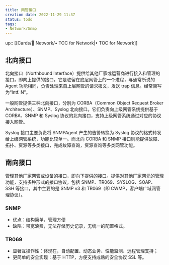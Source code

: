 ```yaml
---
title: 网管接口
creation date: 2022-11-29 11:37 
status: todo
tags: 
- Network/Snmp
---
```

up:: [[Cards/📡 Network/• TOC for Network|• TOC for Network]]

## 北向接口

北向接口（Northbound Interface）提供给其他厂家或运营商进行接入和管理的接口，即向上提供的接口。它是驻留在底层网管上的一个进程，与通常所说的 Agent 功能相同，负责处理来自上层网管的请求报文，发送 trap 信息。经常简写为“Intf. N”。

一般网管提供三种北向接口，分别为 CORBA（Common Object Request Broker Architecture）、SNMP、Syslog 北向接口。它们负责向上级网管系统提供基于 CORBA、SNMP 和 Syslog 协议的北向接口，支持上级网管系统通过对应的协议接入网管。

Syslog 接口主要负责将 SNMPAgent 产生的告警转换为 Syslog 协议的格式转发给上级网管系统，功能比较单一。而北向 CORBA 和 SNMP 接口则能提供故障、拓扑、资源等多类接口，完成故障查询，资源查询等多类网管功能。

## 南向接口

管理其他厂家网管或设备的接口，即向下提供的接口。提供对其他厂家网元的管理功能，支持多种形式的接口协议，包括 SNMP、TR069、SYSLOG、SOAP、SSH 等接口，其中主要的是 SNMP v3 和 TR069（即 CWMP，客户端广域网管理协议）。

### SNMP

- 优点：结构简单，管理方便
- 缺陷：带宽浪费，无法存储历史记录，无统一的配置格式。

### TR069

- 显著互操作性：体现在，自动配置、动态业务、性能监测、远程管理支持；
- 更简单的安全实现：基于 HTTP，方便支持成熟的安全协议 SSL 等。
